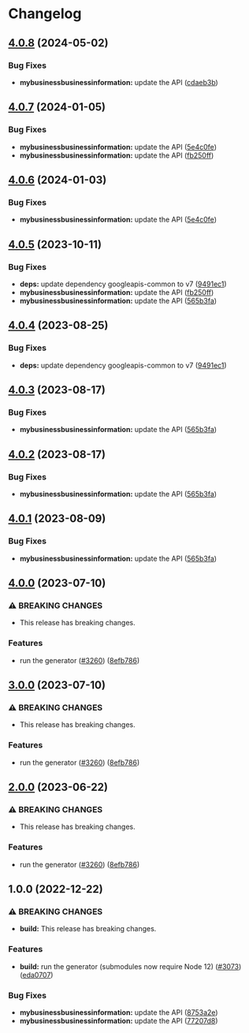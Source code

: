 # Changelog

## [4.0.8](https://github.com/googleapis/google-api-nodejs-client/compare/mybusinessbusinessinformation-v4.0.7...mybusinessbusinessinformation-v4.0.8) (2024-05-02)


### Bug Fixes

* **mybusinessbusinessinformation:** update the API ([cdaeb3b](https://github.com/googleapis/google-api-nodejs-client/commit/cdaeb3bc7d8a80dfee13dd0de6dbc5a6f93f5c7c))

## [4.0.7](https://github.com/googleapis/google-api-nodejs-client/compare/mybusinessbusinessinformation-v4.0.6...mybusinessbusinessinformation-v4.0.7) (2024-01-05)


### Bug Fixes

* **mybusinessbusinessinformation:** update the API ([5e4c0fe](https://github.com/googleapis/google-api-nodejs-client/commit/5e4c0fe0936e6e9b0c56aecbc830e266e1ceb310))
* **mybusinessbusinessinformation:** update the API ([fb250ff](https://github.com/googleapis/google-api-nodejs-client/commit/fb250ffc72d5b67aa178540397b18eb6c8819b6c))

## [4.0.6](https://github.com/googleapis/google-api-nodejs-client/compare/mybusinessbusinessinformation-v4.0.5...mybusinessbusinessinformation-v4.0.6) (2024-01-03)


### Bug Fixes

* **mybusinessbusinessinformation:** update the API ([5e4c0fe](https://github.com/googleapis/google-api-nodejs-client/commit/5e4c0fe0936e6e9b0c56aecbc830e266e1ceb310))

## [4.0.5](https://github.com/googleapis/google-api-nodejs-client/compare/mybusinessbusinessinformation-v4.0.4...mybusinessbusinessinformation-v4.0.5) (2023-10-11)


### Bug Fixes

* **deps:** update dependency googleapis-common to v7 ([9491ec1](https://github.com/googleapis/google-api-nodejs-client/commit/9491ec1cdc3c413e7d73edcfcd59cf5c28a7c855))
* **mybusinessbusinessinformation:** update the API ([fb250ff](https://github.com/googleapis/google-api-nodejs-client/commit/fb250ffc72d5b67aa178540397b18eb6c8819b6c))
* **mybusinessbusinessinformation:** update the API ([565b3fa](https://github.com/googleapis/google-api-nodejs-client/commit/565b3fa86bb3ca7c6c60f5eebf33d80b6297047e))

## [4.0.4](https://github.com/googleapis/google-api-nodejs-client/compare/mybusinessbusinessinformation-v4.0.3...mybusinessbusinessinformation-v4.0.4) (2023-08-25)


### Bug Fixes

* **deps:** update dependency googleapis-common to v7 ([9491ec1](https://github.com/googleapis/google-api-nodejs-client/commit/9491ec1cdc3c413e7d73edcfcd59cf5c28a7c855))

## [4.0.3](https://github.com/googleapis/google-api-nodejs-client/compare/mybusinessbusinessinformation-v4.0.2...mybusinessbusinessinformation-v4.0.3) (2023-08-17)


### Bug Fixes

* **mybusinessbusinessinformation:** update the API ([565b3fa](https://github.com/googleapis/google-api-nodejs-client/commit/565b3fa86bb3ca7c6c60f5eebf33d80b6297047e))

## [4.0.2](https://github.com/googleapis/google-api-nodejs-client/compare/mybusinessbusinessinformation-v4.0.1...mybusinessbusinessinformation-v4.0.2) (2023-08-17)


### Bug Fixes

* **mybusinessbusinessinformation:** update the API ([565b3fa](https://github.com/googleapis/google-api-nodejs-client/commit/565b3fa86bb3ca7c6c60f5eebf33d80b6297047e))

## [4.0.1](https://github.com/googleapis/google-api-nodejs-client/compare/mybusinessbusinessinformation-v4.0.0...mybusinessbusinessinformation-v4.0.1) (2023-08-09)


### Bug Fixes

* **mybusinessbusinessinformation:** update the API ([565b3fa](https://github.com/googleapis/google-api-nodejs-client/commit/565b3fa86bb3ca7c6c60f5eebf33d80b6297047e))

## [4.0.0](https://github.com/googleapis/google-api-nodejs-client/compare/mybusinessbusinessinformation-v3.0.0...mybusinessbusinessinformation-v4.0.0) (2023-07-10)


### ⚠ BREAKING CHANGES

* This release has breaking changes.

### Features

* run the generator ([#3260](https://github.com/googleapis/google-api-nodejs-client/issues/3260)) ([8efb786](https://github.com/googleapis/google-api-nodejs-client/commit/8efb7861b7da4bc1472a4b654e46f90b29fbff20))

## [3.0.0](https://github.com/googleapis/google-api-nodejs-client/compare/mybusinessbusinessinformation-v2.0.0...mybusinessbusinessinformation-v3.0.0) (2023-07-10)


### ⚠ BREAKING CHANGES

* This release has breaking changes.

### Features

* run the generator ([#3260](https://github.com/googleapis/google-api-nodejs-client/issues/3260)) ([8efb786](https://github.com/googleapis/google-api-nodejs-client/commit/8efb7861b7da4bc1472a4b654e46f90b29fbff20))

## [2.0.0](https://github.com/googleapis/google-api-nodejs-client/compare/mybusinessbusinessinformation-v1.0.0...mybusinessbusinessinformation-v2.0.0) (2023-06-22)


### ⚠ BREAKING CHANGES

* This release has breaking changes.

### Features

* run the generator ([#3260](https://github.com/googleapis/google-api-nodejs-client/issues/3260)) ([8efb786](https://github.com/googleapis/google-api-nodejs-client/commit/8efb7861b7da4bc1472a4b654e46f90b29fbff20))

## 1.0.0 (2022-12-22)


### ⚠ BREAKING CHANGES

* **build:** This release has breaking changes.

### Features

* **build:** run the generator (submodules now require Node 12) ([#3073](https://github.com/googleapis/google-api-nodejs-client/issues/3073)) ([eda0707](https://github.com/googleapis/google-api-nodejs-client/commit/eda07079dadab46a80b6f9ede618f4f43030169e))


### Bug Fixes

* **mybusinessbusinessinformation:** update the API ([8753a2e](https://github.com/googleapis/google-api-nodejs-client/commit/8753a2e190ba7620333c340de784928ed85110ff))
* **mybusinessbusinessinformation:** update the API ([77207d8](https://github.com/googleapis/google-api-nodejs-client/commit/77207d876cca70d70ec405f449d1bfaef4fcc2bf))
